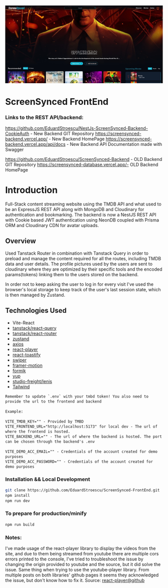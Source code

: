 <p align="center">
  <a href="https://screensynced.vercel.app/" target="blank"><img src="https://raw.githubusercontent.com/EduardStroescu/PubImages/main/WebsiteImages/screenSynced.jpg" alt="ScreenSynced Preview" /></a>
</p>

# ScreenSynced FrontEnd

### Links to the REST API/backend:

https://github.com/EduardStroescu/NestJs-ScreenSynced-Backend-CookieAuth - New Backend GIT Repository
https://screensynced-backend.vercel.app/ - New Backend HomePage
https://screensynced-backend.vercel.app/api/docs - New Backend API Documentation made with Swagger

https://github.com/EduardStroescu/ScreenSynced-Backend - OLD Backend GIT Repository
https://screensynced-database.vercel.app/- OLD Backend HomePage

# Introduction

Full-Stack content streaming website using the TMDB API and what used to be an ExpressJS REST API along with MongoDB and Cloudinary for authentication and bookmarking. The backend is now a NestJS REST API with Cookie based JWT authentication using NeonDB coupled with Prisma ORM and Cloudinary CDN for avatar uploads.

## Overview

Used Tanstack Router in combination with Tanstack Query in order to preload and manage the content required for all the routes, including TMDB data and user details. The profile pictures used by the users are sent to cloudinary where they are optimized by their specific tools and the encoded params(tokens) linking them to the users stored on the backend.

In order not to keep asking the user to log in for every visit I've used the browser's local storage to keep track of the user's last session state, which is then managed by Zustand.

## Technologies Used

- Vite-React
- [tanstack/react-query](https://github.com/TanStack/query)
- [tanstack/react-router](https://github.com/TanStack/router)
- [zustand](https://github.com/pmndrs/zustand)
- [axios](https://github.com/axios/axios)
- [react-player](https://github.com/cookpete/react-player)
- [react-toastify](https://github.com/fkhadra/react-toastify)
- [swiper](https://github.com/nolimits4web/Swiper)
- [framer-motion](https://github.com/framer/motion)
- [formik](https://github.com/jaredpalmer/formik)
- [yup](https://github.com/jquense/yup)
- [studio-freight/lenis](https://github.com/studio-freight/lenis)
- [Tailwind](https://tailwindcss.com/)

```
Remember to update `.env` with your tmbd token! You also need to provide the url to the frontend and backend

Example:

VITE_TMDB_KEY="" - Provided by TMBD
VITE_FRONTEND_URL="http://localhost:5173" for local dev - The url of where the frontend is hosted.
VITE_BACKEND_URL="" - The url of where the backend is hosted. The port can be chosen through the backend's .env

VITE_DEMO_ACC_EMAIL="" - Credentials of the account created for demo purposes
VITE_DEMO_ACC_PASSWORD="" - Credentials of the account created for demo purposes

```

### Installation && Local Development

```bash
git clone https://github.com/EduardStroescu/ScreenSynced-FrontEnd.git
npm install
npm run dev
```

### To prepare for production/minify

```bash
npm run build
```

### Notes:

I've made usage of the react-player library to display the videos from the site, and due to them being streamed from youtube there are multiple cors errors printed to the console, I've tried to troubleshoot the issue by changing the origin provided to youtube and the source, but it did solve the issue. Same thing when trying to use the youtube-player library. From multiple posts on both libraries' github pages it seems they acknowledged the issue, but don't know how to fix it.
Source: [react-player@github](https://github.com/cookpete/react-player/issues/508#issuecomment-454426112)

